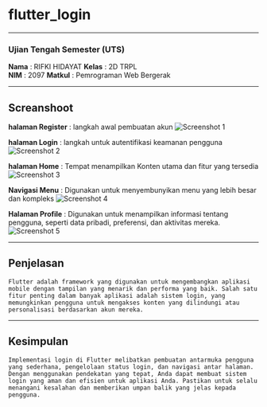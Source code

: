 # flutter_login

---

### Ujian Tengah Semester (UTS)  

**Nama**  : RIFKI HIDAYAT
**Kelas** : 2D TRPL  
**NIM**   : 2097
**Matkul** : Pemrograman Web Bergerak 

---

## Screanshoot

**halaman Register** : langkah awal pembuatan akun
![Screenshot 1](assets/image/Sc01.png)

**halaman Login** : langkah untuk autentifikasi keamanan pengguna
![Screenshot 2](assets/image/Sc02.png)

**halaman Home** : Tempat menampilkan Konten utama dan fitur yang tersedia
![Screenshot 3](assets/image/Sc03.png)

**Navigasi Menu** : Digunakan untuk menyembunyikan menu yang lebih besar dan kompleks
![Screenshot 4](assets/image/Sc04.png)

**Halaman Profile** : Digunakan untuk menampilkan informasi tentang pengguna, seperti data pribadi, preferensi, dan aktivitas mereka.
![Screenshot 5](assets/image/Sc05.png)

---

## Penjelasan

    Flutter adalah framework yang digunakan untuk mengembangkan aplikasi mobile dengan tampilan yang menarik dan performa yang baik. Salah satu fitur penting dalam banyak aplikasi adalah sistem login, yang memungkinkan pengguna untuk mengakses konten yang dilindungi atau personalisasi berdasarkan akun mereka.

---

## Kesimpulan

    Implementasi login di Flutter melibatkan pembuatan antarmuka pengguna yang sederhana, pengelolaan status login, dan navigasi antar halaman. Dengan menggunakan pendekatan yang tepat, Anda dapat membuat sistem login yang aman dan efisien untuk aplikasi Anda. Pastikan untuk selalu menangani kesalahan dan memberikan umpan balik yang jelas kepada pengguna.